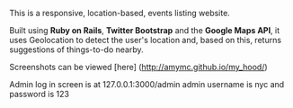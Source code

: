 This is a responsive, location-based, events listing website. 

Built using **Ruby on Rails**, **Twitter Bootstrap** and the **Google Maps API**, it uses Geolocation to detect the user's location and, based on this, returns suggestions of things-to-do nearby. 

Screenshots can be viewed [here] (http://amymc.github.io/my_hood/)

Admin log in screen is at 127.0.0.1:3000/admin
admin username is nyc and password is 123
